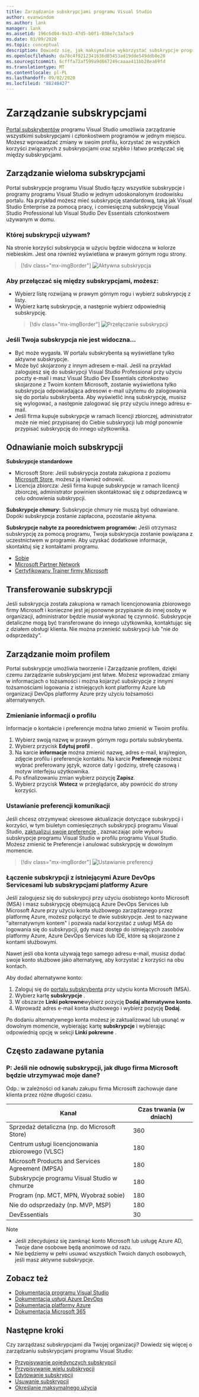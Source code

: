 ```yaml
---
title: Zarządzanie subskrypcjami programu Visual Studio
author: evanwindom
ms.author: lank
manager: lank
ms.assetid: 196c6d04-9a33-47d5-b0f1-038e7c3a7ac9
ms.date: 03/09/2020
ms.topic: conceptual
description: Dowiedz się, jak maksymalnie wykorzystać subskrypcje programu Visual Studio
ms.openlocfilehash: da78c4f9212341636d85453ad19dde549ddb0e20
ms.sourcegitcommit: 6cfffa72af599a9d667249caaaa411bb28ea69fd
ms.translationtype: MT
ms.contentlocale: pl-PL
ms.lasthandoff: 09/02/2020
ms.locfileid: "88248427"
---
```

# <a name="managing-subscriptions"></a>Zarządzanie subskrypcjami

[Portal subskrybentów](https://my.visualstudio.com) programu Visual Studio umożliwia zarządzanie wszystkimi subskrypcjami i członkostwem programów w jednym miejscu. Możesz wprowadzać zmiany w swoim profilu, korzystać ze wszystkich korzyści związanych z subskrypcjami oraz szybko i łatwo przełączać się między subskrypcjami.

## <a name="managing-multiple-subscriptions"></a>Zarządzanie wieloma subskrypcjami

Portal subskrypcje programu Visual Studio łączy wszystkie subskrypcje i programy programu Visual Studio w jednym udoskonalonym środowisku portalu. Na przykład możesz mieć subskrypcję standardową, taką jak Visual Studio Enterprise za pomocą pracy, i comiesięczną subskrypcję Visual Studio Professional lub Visual Studio Dev Essentials członkostwem używanym w domu.

### <a name="which-subscription-am-i-using"></a>Której subskrypcji używam?

Na stronie korzyści subskrypcja w użyciu będzie widoczna w kolorze niebieskim. Jest ona również wyświetlana w prawym górnym rogu strony.
> [!div class="mx-imgBorder"]
> ![Aktywna subskrypcja](_img/manage-vs-subscriptions/current-subscription-cropped.png "Bieżąca subskrypcja jest wyświetlana u góry strony i na liście rozwijanej subskrypcje.")

### <a name="to-switch-between-subscriptions-you-can"></a>Aby przełączać się między subskrypcjami, możesz:

- Wybierz listę rozwijaną w prawym górnym rogu i wybierz subskrypcję z listy.
- Wybierz kartę subskrypcje, a następnie wybierz odpowiednią subskrypcję.
  > [!div class="mx-imgBorder"]
  > ![Przełączanie subskrypcji](_img/manage-vs-subscriptions/change-subscription-resized.png "Wybierz kartę subskrypcje, aby wyświetlić szczegółowe informacje o wszystkich subskrypcjach i przełączać się między nimi.")

### <a name="if-your-subscription-is-not-visible"></a>Jeśli Twoja subskrypcja nie jest widoczna...

- Być może wygasła. W portalu subskrybenta są wyświetlane tylko aktywne subskrypcje.
- Może być skojarzony z innym adresem e-mail. Jeśli na przykład zalogujesz się do subskrypcji Visual Studio Professional przy użyciu poczty e-mail i masz Visual Studio Dev Essentials członkostwo skojarzone z Twoim kontem Microsoft, zostanie wyświetlona tylko subskrypcja odpowiadająca adresowi e-mail użytemu do zalogowania się do portalu subskrybenta. Aby wyświetlić inną subskrypcję, musisz się wylogować, a następnie zalogować się przy użyciu innego adresu e-mail.
- Jeśli firma kupuje subskrypcje w ramach licencji zbiorczej, administrator może nie mieć przypisanej do Ciebie subskrypcji lub mógł ponownie przypisać subskrypcję do innego użytkownika.

## <a name="renewing-my-subscriptions"></a>Odnawianie moich subskrypcji

**Subskrypcje standardowe**
- Microsoft Store: Jeśli subskrypcja została zakupiona z poziomu [Microsoft Store](https://www.microsoft.com/store), możesz ją również odnowić.
- Licencja zbiorcza: Jeśli firma kupuje subskrypcje w ramach licencji zbiorczej, administrator powinien skontaktować się z odsprzedawcą w celu odnowienia subskrypcji.

**Subskrypcje chmury:**  Subskrypcje chmury nie muszą być odnawiane. Dopóki subskrypcja zostanie zapłacona, pozostanie aktywna.

**Subskrypcje nabyte za poorednictwem programów:**  Jeśli otrzymasz subskrypcję za pomocą programu, Twoja subskrypcja zostanie powiązana z uczestnictwem w programie. Aby uzyskać dodatkowe informacje, skontaktuj się z kontaktami programu.

- [Sobie](https://imagine.microsoft.com/about)
- [Microsoft Partner Network](https://partner.microsoft.com)
- [Certyfikowany Trainer firmy Microsoft](https://www.microsoft.com/learning/mct-certification.aspx)

## <a name="transferring-subscriptions"></a>Transferowanie subskrypcji

Jeśli subskrypcja została zakupiona w ramach licencjonowania zbiorowego firmy Microsoft i konieczne jest jej ponowne przypisanie do innej osoby w organizacji, administrator będzie musiał wykonać tę czynność.
Subskrypcje detaliczne mogą być transferowane do innego użytkownika, kontaktując się z działem obsługi klienta. Nie można przenieść subskrypcji lub "nie do odsprzedaży".

## <a name="managing-my-profile"></a>Zarządzanie moim profilem

Portal subskrypcje umożliwia tworzenie i Zarządzanie profilem, dzięki czemu zarządzanie subskrypcjami jest łatwe. Możesz wprowadzać zmiany w informacjach o tożsamości i można kojarzyć subskrypcje z innymi tożsamościami logowania z istniejących kont platformy Azure lub organizacji DevOps platformy Azure przy użyciu tożsamości alternatywnych.

### <a name="changing-profile-information"></a>Zmienianie informacji o profilu

Informacje o kontakcie i preferencje można łatwo zmienić w Twoim profilu.

1. Wybierz swoją nazwę w prawym górnym rogu portalu subskrybenta.
2. Wybierz przycisk **Edytuj profil** .
3. Na karcie **informacje** można zmienić nazwę, adres e-mail, kraj/region, zdjęcie profilu i preferencje kontaktu. Na karcie **Preferencje** możesz wybrać preferowany język, wzorce daty i godziny, strefę czasową i motyw interfejsu użytkownika.
4. Po sfinalizowaniu zmian wybierz pozycję **Zapisz**.
5. Wybierz przycisk **Wstecz** w przeglądarce, aby powrócić do strony korzyści.

### <a name="setting-communications-preferences"></a>Ustawianie preferencji komunikacji
Jeśli chcesz otrzymywać okresowe aktualizacje dotyczące subskrypcji i korzyści, w tym biuletyn comiesięcznych subskrypcji programu Visual Studio, [zaktualizuj swoje preferencje](https://app.vsaex.visualstudio.com/me?workflowID=devprogram&tab=edit) , zaznaczając pole wyboru subskrypcje programu Visual Studio w profilu programu Visual Studio. Możesz zmienić te Preferencje i anulować subskrypcję w dowolnym momencie. 

   > [!div class="mx-imgBorder"]
   > ![Ustawianie preferencji](_img/manage-vs-subscriptions/change-prefs.png "Wybierz pole wyboru wiadomości e-mail programu Visual Studio subskrypcje, aby otrzymywać aktualizacje.")
   
### <a name="linking-my-subscription-to-existing-azure-devops-services-or-azure-subscriptions"></a>Łączenie subskrypcji z istniejącymi Azure DevOps Servicesami lub subskrypcjami platformy Azure
Jeśli zalogujesz się do subskrypcji przy użyciu osobistego konto Microsoft (MSA) i masz subskrypcję obejmującą Azure DevOps Services lub Microsoft Azure przy użyciu konta służbowego zarządzanego przez platformę Azure, możesz połączyć te dwie subskrypcje. Jest to nazywane "alternatywnym kontem" i pozwala nadal korzystać z usługi MSA do logowania się do subskrypcji, gdy masz dostęp do istniejących zasobów platformy Azure, Azure DevOps Services lub IDE, które są skojarzone z kontami służbowymi.

Nawet jeśli oba konta używają tego samego adresu e-mail, musisz dodać swoje konto służbowe jako alternatywę, aby korzystać z korzyści na obu kontach.

Aby dodać alternatywne konto:

1. Zaloguj się do [portalu subskrybenta](https://my.visualstudio.com?wt.mc_id=o~msft~docs) przy użyciu konta Microsoft (MSA).
2. Wybierz kartę **subskrypcje** .
3. W obszarze **Linki pokrewne**wybierz pozycję **Dodaj alternatywne konto**.
4. Wprowadź adres e-mail konta służbowego i wybierz pozycję **Dodaj**.

Po dodaniu alternatywnego konta możesz je zaktualizować lub usunąć w dowolnym momencie, wybierając kartę **subskrypcje** i wybierając odpowiednią opcję w sekcji **Linki pokrewne** .

## <a name="frequently-asked-questions"></a>Często zadawane pytania

### <a name="q-if-i-do-not-renew-my-subscription-how-long-will-microsoft-keep-my-data"></a>P: Jeśli nie odnowię subskrypcji, jak długo firma Microsoft będzie utrzymywać moje dane?
Odp.: w zależności od kanału zakupu firma Microsoft zachowuje dane klienta przez różne długości czasu.

| Kanał                                                | Czas trwania (w dniach) |
|--------------------------------------------------------|-----------------|
|    Sprzedaż detaliczna (np. do Microsoft Store)               |    360          |
|    Centrum usługi licencjonowania zbiorowego (VLSC)              |    180          |
|    Microsoft Products and Services Agreement (MPSA)    |    180          |
|    Subskrypcje programu Visual Studio w chmurze                   |    180          |
|    Program (np. MCT, MPN, Wyobraź sobie)          |    180          |
|    Nie do odsprzedaży (np. MVP, MSP)                      |    180          |
|    DevEssentials                                       |    30           |

> [!NOTE]
> - Jeśli zdecydujesz się zamknąć konto Microsoft lub usługę Azure AD, Twoje dane osobowe będą anonimowe od razu.
> - Nie będziemy w pełni usuwać wszystkich Twoich danych osobowych, jeśli masz aktywne subskrypcje.

## <a name="see-also"></a>Zobacz też
- [Dokumentacja programu Visual Studio](https://docs.microsoft.com/visualstudio/)
- [Dokumentacja usługi Azure DevOps](https://docs.microsoft.com/azure/devops/)
- [Dokumentacja platformy Azure](https://docs.microsoft.com/azure/)
- [Dokumentacja Microsoft 365](https://docs.microsoft.com/microsoft-365/)

## <a name="next-steps"></a>Następne kroki
Czy zarządzasz subskrypcjami dla Twojej organizacji?  Dowiedz się więcej o zarządzaniu subskrypcjami programu Visual Studio:
- [Przypisywanie pojedynczych subskrypcji](assign-license.md)
- [Przypisywanie wielu subskrypcji](assign-license-bulk.md)
- [Edytowanie subskrypcji](edit-license.md)
- [Usuwanie subskrypcji](delete-license.md)
- [Określanie maksymalnego użycia](maximum-usage.md)
